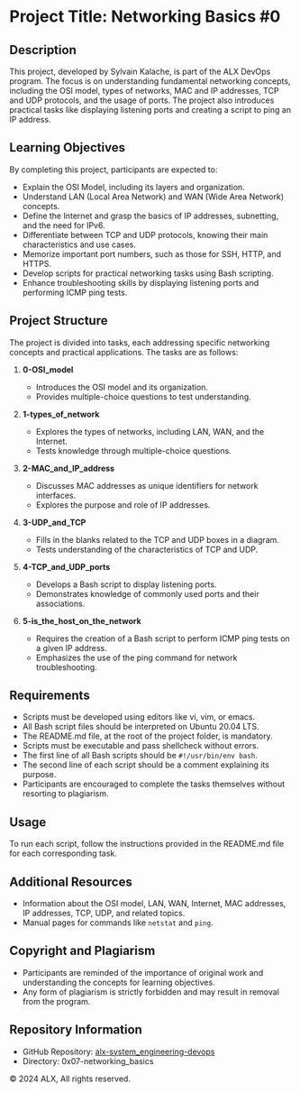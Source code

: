 # Project Title: Networking Basics #0

## Description

This project, developed by Sylvain Kalache, is part of the ALX DevOps program. The focus is on understanding fundamental networking concepts, including the OSI model, types of networks, MAC and IP addresses, TCP and UDP protocols, and the usage of ports. The project also introduces practical tasks like displaying listening ports and creating a script to ping an IP address.

## Learning Objectives

By completing this project, participants are expected to:

- Explain the OSI Model, including its layers and organization.
- Understand LAN (Local Area Network) and WAN (Wide Area Network) concepts.
- Define the Internet and grasp the basics of IP addresses, subnetting, and the need for IPv6.
- Differentiate between TCP and UDP protocols, knowing their main characteristics and use cases.
- Memorize important port numbers, such as those for SSH, HTTP, and HTTPS.
- Develop scripts for practical networking tasks using Bash scripting.
- Enhance troubleshooting skills by displaying listening ports and performing ICMP ping tests.

## Project Structure

The project is divided into tasks, each addressing specific networking concepts and practical applications. The tasks are as follows:

1. **0-OSI_model**
   - Introduces the OSI model and its organization.
   - Provides multiple-choice questions to test understanding.

2. **1-types_of_network**
   - Explores the types of networks, including LAN, WAN, and the Internet.
   - Tests knowledge through multiple-choice questions.

3. **2-MAC_and_IP_address**
   - Discusses MAC addresses as unique identifiers for network interfaces.
   - Explores the purpose and role of IP addresses.

4. **3-UDP_and_TCP**
   - Fills in the blanks related to the TCP and UDP boxes in a diagram.
   - Tests understanding of the characteristics of TCP and UDP.

5. **4-TCP_and_UDP_ports**
   - Develops a Bash script to display listening ports.
   - Demonstrates knowledge of commonly used ports and their associations.

6. **5-is_the_host_on_the_network**
   - Requires the creation of a Bash script to perform ICMP ping tests on a given IP address.
   - Emphasizes the use of the ping command for network troubleshooting.

## Requirements

- Scripts must be developed using editors like vi, vim, or emacs.
- All Bash script files should be interpreted on Ubuntu 20.04 LTS.
- The README.md file, at the root of the project folder, is mandatory.
- Scripts must be executable and pass shellcheck without errors.
- The first line of all Bash scripts should be `#!/usr/bin/env bash`.
- The second line of each script should be a comment explaining its purpose.
- Participants are encouraged to complete the tasks themselves without resorting to plagiarism.

## Usage

To run each script, follow the instructions provided in the README.md file for each corresponding task.

## Additional Resources

- Information about the OSI model, LAN, WAN, Internet, MAC addresses, IP addresses, TCP, UDP, and related topics.
- Manual pages for commands like `netstat` and `ping`.

## Copyright and Plagiarism

- Participants are reminded of the importance of original work and understanding the concepts for learning objectives.
- Any form of plagiarism is strictly forbidden and may result in removal from the program.

## Repository Information

- GitHub Repository: [alx-system_engineering-devops](https://github.com/paschalugwu/alx-system_engineering-devops)
- Directory: 0x07-networking_basics

© 2024 ALX, All rights reserved.
